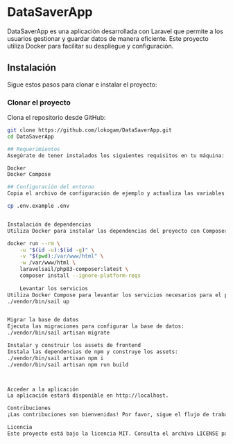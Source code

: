 # DataSaverApp

DataSaverApp es una aplicación desarrollada con Laravel que permite a los usuarios gestionar y guardar datos de manera eficiente. Este proyecto utiliza Docker para facilitar su despliegue y configuración.

## Instalación

Sigue estos pasos para clonar e instalar el proyecto:

### Clonar el proyecto

Clona el repositorio desde GitHub:

```bash
git clone https://github.com/lokogam/DataSaverApp.git
cd DataSaverApp   

## Requerimientos
Asegúrate de tener instalados los siguientes requisitos en tu máquina:

Docker
Docker Compose

## Configuración del entorno
Copia el archivo de configuración de ejemplo y actualiza las variables de entorno según sea necesario:

cp .env.example .env


Instalación de dependencias
Utiliza Docker para instalar las dependencias del proyecto con Composer:

docker run --rm \
    -u "$(id -u):$(id -g)" \
    -v "$(pwd):/var/www/html" \
    -w /var/www/html \
    laravelsail/php83-composer:latest \
    composer install --ignore-platform-reqs
    
    Levantar los servicios
Utiliza Docker Compose para levantar los servicios necesarios para el proyecto:
./vendor/bin/sail up


Migrar la base de datos
Ejecuta las migraciones para configurar la base de datos:
./vendor/bin/sail artisan migrate

Instalar y construir los assets de frontend
Instala las dependencias de npm y construye los assets:
./vendor/bin/sail artisan npm i
./vendor/bin/sail artisan npm run build



Acceder a la aplicación
La aplicación estará disponible en http://localhost.

Contribuciones
¡Las contribuciones son bienvenidas! Por favor, sigue el flujo de trabajo estándar de GitHub (fork, feature branch, pull request).

Licencia
Este proyecto está bajo la licencia MIT. Consulta el archivo LICENSE para más detalles.
